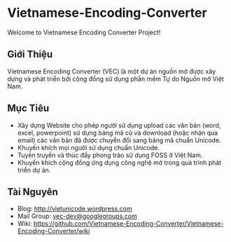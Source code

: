 # Vietnamese-Encoding-Converter

Welcome to Vietnamese Encoding Converter Project! 

## Giới Thiệu

Vietnamese Encoding Converter (VEC) là một dự án nguồn mở được xây dựng và phát triển bởi cộng đồng sử dụng phần mềm Tự do Nguồn mở Việt Nam.

## Mục Tiêu

* Xây dựng Website cho phép người sử dụng upload các văn bản (word, excel, powerpoint) sử dụng bảng mã cũ và download (hoặc nhận qua email) các văn bản đã được chuyển đổi sang bảng mã chuẩn Unicode.
* Khuyến khích mọi người sử dụng chuẩn Unicode.
* Tuyên truyền và thúc đẩy phong trào sử dụng FOSS ở Việt Nam.
* Khuyến khích cộng đồng ứng dụng công nghệ mở trong quá trình phát triển dự án.

## Tài Nguyên

* Blog: http://vietunicode.wordpress.com
* Mail Group: vec-dev@googlegroups.com
* Wiki: https://github.com/Vietnamese-Encoding-Converter/Vietnamese-Encoding-Converter/wiki
